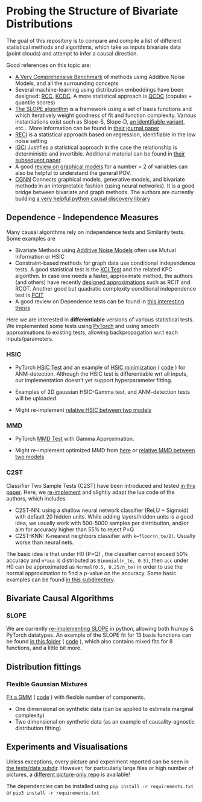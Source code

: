 # Probing the Structure of Bivariate Distributions

The goal of this repository is to compare and compile a list of different statistical methods and algorithms,
which take as inputs bivariate data (point clouds) and attempt to infer a causal direction.

Good references on this topic are:

* [A Very Comprehensive Benchmark](http://jmlr.org/papers/volume17/14-518/14-518.pdf) of methods using Additive Noise Models, and all the surrounding concepts
* Several machine-learning using distribution embeddings have been designed: [RCC](https://arxiv.org/pdf/1409.4366.pdf), [KCDC](https://arxiv.org/pdf/1804.04622.pdf). A more statistical approach is [QCDC](https://arxiv.org/pdf/1801.10579.pdf) (copulas + quantile scores)
* [The SLOPE algorithm](https://arxiv.org/pdf/1709.08915.pdf) is a framework using a set of basis functions and which iteratively weight goodness of fit and
  function complexity. Various instantiations exist such as Slope-S, Slope-D, [an identifiable variant](https://eda.mmci.uni-saarland.de/pubs/2019/sloppy-marx,vreeken-wappendix.pdf), etc...
  More information can be found in [their journal paper](https://link.springer.com/article/10.1007/s10115-018-1286-7)
* [RECI](http://proceedings.mlr.press/v84/bloebaum18a/bloebaum18a.pdf) is a statistical approach based on regression, identifiable in the low noise setting
* [IGCI](https://staff.science.uva.nl/j.m.mooij/articles/ai2012.pdf) Justifies a statistical approach in the case the relationship is deterministic and invertible. Additional material can be found in [their subsequent paper](https://arxiv.org/pdf/1402.2499.pdf).
* A good [review on graphical models](https://www.frontiersin.org/articles/10.3389/fgene.2019.00524/full) for a number > 2 of variables can also be helpful to understand the general POV.
* [CGNN](https://arxiv.org/pdf/1709.05321.pdf) Connects graphical models, generative models, and bivariate methods in an interpretable fashion (using neural networks). It is a good bridge between bivariate and graph methods. The authors are currently building [a very helpful python causal discovery library](https://github.com/FenTechSolutions/CausalDiscoveryToolbox)


## Dependence - Independence Measures

Many causal algorithms rely on independence tests and Similarity tests. Some examples are

* Bivariate Methods using [Additive Noise Models](http://jmlr.org/papers/volume17/14-518/14-518.pdf) often use Mutual Information or HSIC
* Constraint-based methods for graph data use conditional independence tests. A good statistical test is the [KCI Test](https://arxiv.org/pdf/1202.3775.pdf) and the related KPC algorithm.
  In case one needs a faster, approximate method, the authors (and others) have recently [designed approximations](https://arxiv.org/pdf/1702.03877.pdf) such as RCIT and RCOT.
  Another good but quadratic complexity conditional independence test is [PCIT](http://auai.org/uai2014/proceedings/individuals/194.pdf)
* A good review on Dependence tests can be found in [this interesting thesis](https://arxiv.org/pdf/1607.03300.pdf)

Here we are interested in **differentiable** versions of various statistical tests. We implemented some tests using [PyTorch](https://pytorch.org/) and using smooth approximations to existing tests,
allowing backpropagation w.r.t each inputs/parameters.

### HSIC

* PyTorch [HSIC Test](dependence/hsic.py) and an example of [HSIC minimization](tests/data/gp/with_hsic/) ( [code](tests/test_gp.py) ) for ANM-detection.
  Although the HSIC test is differentiable wrt all inputs, our implementation doesn't yet support hyperparameter fitting.

* Examples of 2D gaussian HSIC-Gamma test, and ANM-detection tests will be uploaded.

* Might re-implement [relative HSIC between two models](https://arxiv.org/pdf/1406.3852.pdf)

### MMD

* PyTorch [MMD Test](dependence/mmd.py) with Gamma Approximation.

* Might re-implement optimized MMD from [here](https://github.com/dougalsutherland/opt-mmd) or [relative MMD between two models](https://arxiv.org/pdf/1511.04581.pdf)

### C2ST
Classifier Two Sample Tests (C2ST) have been introduced and tested [in this paper](https://arxiv.org/pdf/1610.06545.pdf). Here, we [re-implement](dependence/c2st) and slightly adapt the lua code of the authors, which includes
* C2ST-NN: using a shallow neural network classifier (ReLU + Sigmoid) with default 20 hidden units.
  While adding layers/hidden units is a good idea, we usually work with 500-5000 samples per distribution, and/or aim for accuracy higher than 55% to reject P=Q
* C2ST-KNN: K-nearest neighbors classifier with `k=floor(n_te/2)`. Usually worse than neural nets.

The basic idea is that under H0 (P=Q) , the classifier cannot exceed 50% accuracy and `n*acc` is distributed as `Binomial(n_te, 0.5)`, then `acc` under H0 can be approximated as `Normal(0.5, 0.25/n_te)` in order to use the normal approximation to find a p-value on the accuracy.
Some basic examples can be found [in this subdirectory](tests/c2st).

## Bivariate Causal Algorithms

### SLOPE

We are currently [re-implementing SLOPE](causal/slope) in python, allowing both Numpy & PyTorch datatypes.
An example of the SLOPE fit for 13 basis functions can be found [in this folder](tests/data/fitting/slope) ( [code](tests/test_slope_fits.py) ), which also contains mixed fits for 8 functions, and a little bit more.

## Distribution fittings

### Flexible Gaussian Mixtures

[Fit a GMM](tests/data/fitting/gmm) ( [code](test/test_gmm_fit.py) ) with flexible number of components.

* One dimensional on synthetic data (can be applied to estimate marginal complexity)
* Two dimensional on synthetic data (as an example of causality-agnostic distribution fitting)

## Experiments and Visualisations
Unless exceptions, every picture and experiment reported can be seen in [the tests/data subdir](./tests/data).
However, for particularly large files or high number of pictures, a [different picture-only repo](https://github.com/ArnoVel/causal-pictures) is available!  

The dependencies can be installed using `pip install -r requirements.txt` or
`pip3 install -r requirements.txt`
